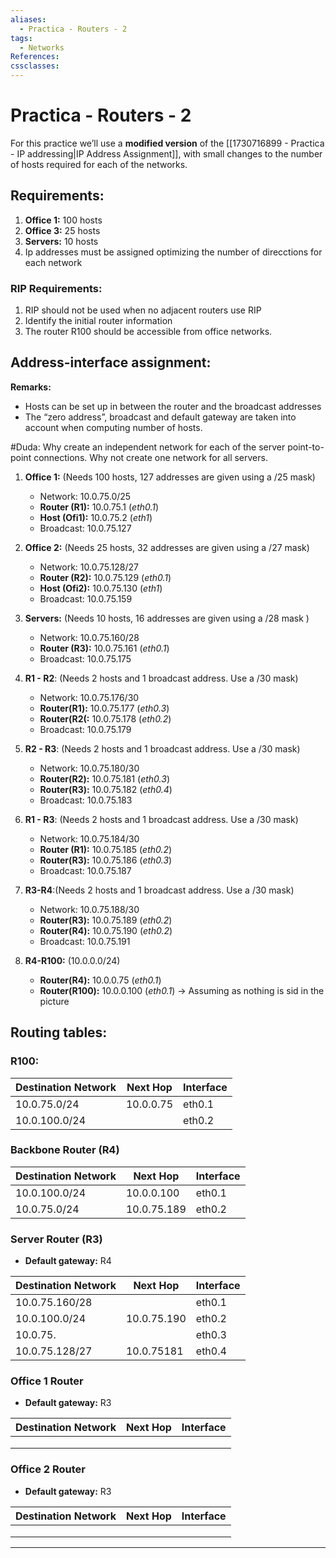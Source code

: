 ```yaml
---
aliases:
  - Practica - Routers - 2
tags:
  - Networks
References: 
cssclasses:
---
```

# Practica - Routers - 2
For this practice we’ll use a **modified version** of the [[1730716899 - Practica - IP addressing|IP Address Assignment]], with small changes to the number of hosts required for each of the networks. 
## Requirements: 
1. **Office 1:** 100 hosts
2. **Office 3:** 25 hosts 
3. **Servers:** 10 hosts 
4. Ip addresses must be assigned optimizing the number of direcctions for each network 
### RIP Requirements:
1. RIP should not be used when no adjacent routers use RIP
2. Identify the initial router information
3. The router R100 should be accessible from office networks. 

## Address-interface assignment: 

**Remarks:** 
+ Hosts can be set up in between the router and the broadcast addresses
+ The “zero address”, broadcast and default gateway are taken into account when computing number of hosts. 

#Duda: Why create an independent network for each of the server point-to-point connections. Why not create one network for all servers. 

1. **Office 1:** (Needs 100 hosts, 127 addresses are given using a /25 mask)
	+ Network: 10.0.75.0/25
	+ **Router (R1):** 10.0.75.1 (*eth0.1*)
	+ **Host (Ofi1):** 10.0.75.2 (*eth1*)
	+ Broadcast: 10.0.75.127
	  
2. **Office 2:** (Needs 25 hosts, 32 addresses are given using a /27 mask)
	+ Network: 10.0.75.128/27
	+ **Router (R2):** 10.0.75.129 (*eth0.1*)
	+ **Host (Ofi2):** 10.0.75.130 (*eth1*)
	+ Broadcast: 10.0.75.159
	  
3. **Servers:** (Needs 10 hosts, 16 addresses are given using a /28 mask ) 
	+ Network: 10.0.75.160/28 
	+ **Router (R3):** 10.0.75.161 (*eth0.1*)
	+ Broadcast: 10.0.75.175
	  
4. **R1 - R2**: (Needs 2 hosts and 1 broadcast address. Use a /30 mask)
	+ Network: 10.0.75.176/30 
	+ **Router(R1):** 10.0.75.177 (*eth0.3*)
	+ **Router(R2(:** 10.0.75.178 (*eth0.2*)
	+ Broadcast: 10.0.75.179
	  
5. **R2 - R3**: (Needs 2 hosts and 1 broadcast address. Use a /30 mask)
	+ Network: 10.0.75.180/30
	+ **Router(R2):** 10.0.75.181 (*eth0.3*)
	+ **Router(R3):** 10.0.75.182  (*eth0.4*)
	+ Broadcast: 10.0.75.183
	  
6. **R1 - R3**: (Needs 2 hosts and 1 broadcast address. Use a /30 mask)
	+ Network: 10.0.75.184/30
	+ **Router (R1):** 10.0.75.185 (*eth0.2*)
	+ **Router(R3):** 10.0.75.186 (*eth0.3*)
	+ Broadcast: 10.0.75.187
	  
7. **R3-R4**:(Needs 2 hosts and 1 broadcast address. Use a /30 mask)
	+ Network: 10.0.75.188/30
	+ **Router(R3):** 10.0.75.189 (*eth0.2*)
	+ **Router(R4):** 10.0.75.190 (*eth0.2*)
	+ Broadcast: 10.0.75.191
	  
8. **R4-R100:** (10.0.0.0/24)
	+ **Router(R4):** 10.0.0.75 (*eth0.1*)
	+ **Router(R100):** 10.0.0.100 (*eth0.1*) → Assuming as nothing is sid in the picture
## Routing tables: 

### R100: 

| Destination Network | Next Hop  | Interface |
| ------------------- | --------- | --------- |
| 10.0.75.0/24        | 10.0.0.75 | eth0.1    |
| 10.0.100.0/24       |           | eth0.2    |
### Backbone Router (R4)

| Destination Network | Next Hop    | Interface |
| ------------------- | ----------- | --------- |
| 10.0.100.0/24       | 10.0.0.100  | eth0.1    |
| 10.0.75.0/24        | 10.0.75.189 | eth0.2    |

### Server Router (R3)
+ **Default gateway:** R4

| Destination Network | Next Hop       | Interface |
| ------------------- | -------------- | --------- |
| 10.0.75.160/28      |                | eth0.1    |
| 10.0.100.0/24       | 10.0.75.190    | eth0.2    |
| 10.0.75.            |                | eth0.3    |
| 10.0.75.128/27      | 10.0.75181<br> | eth0.4    |

### Office 1 Router 
+ **Default gateway:** R3

| Destination Network | Next Hop | Interface |
| ------------------- | -------- | --------- |
|                     |          |           |
|                     |          |           |
|                     |          |           |


### Office 2 Router
+ **Default gateway:** R3

| Destination Network | Next Hop    | Interface |
| ------------------- | ----------- | --------- |
|                     |             |           |
|                     |             |           |
|                     |             |           |

***